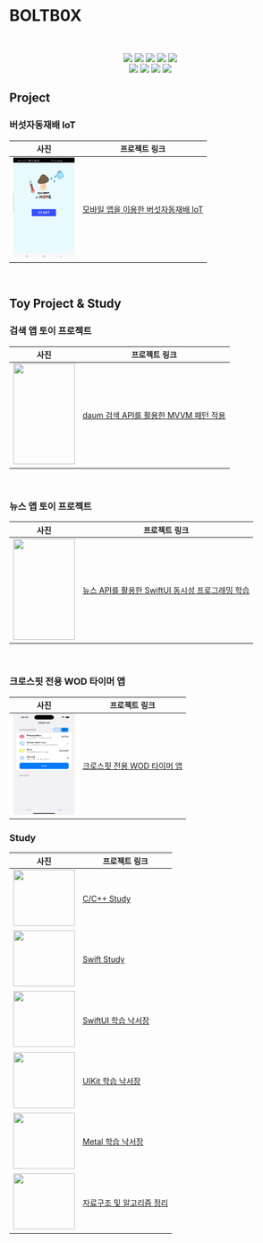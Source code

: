 <!--
### Hi there 👋

iOS

**BOLTB0X/BOLTB0X** is a ✨ _special_ ✨ repository because its `README.md` (this file) appears on your GitHub profile.

Here are some ideas to get you started:

- 🔭 I’m currently working on ...
- 🌱 I’m currently learning ...
- 👯 I’m looking to collaborate on ...
- 🤔 I’m looking for help with ...
- 💬 Ask me about ...
- 📫 How to reach me: ...
- 😄 Pronouns: ...
- ⚡ Fun fact: ...
-->

# BOLTB0X

<br/>
<p align="center">
<a href="https://developer.apple.com/kr/swift/" style="text-decoration: none;">
<img src="https://img.shields.io/badge/Swift-F05138?style=flat&logo=Swift&logoColor=white" />
</a>
<a href="https://learn.microsoft.com/en-us/cpp/c-language/?view=msvc-170" style="text-decoration: none;">
<img src="https://img.shields.io/badge/C-%23A8B9CC?style=flat&logo=C&logoColor=white" />
</a>
<a href="https://learn.microsoft.com/en-us/cpp/preprocessor/c-cpp-preprocessor-reference?view=msvc-170" style="text-decoration: none;">
<img src="https://img.shields.io/badge/C%2B%2B-%2300599C?style=flat&logo=C%2B%2B&logoColor=white" />
</a>
<a href="https://learn.microsoft.com/en-us/dotnet/csharp/" style="text-decoration: none;">
  <img src="https://img.shields.io/badge/C%23-%23239120?style=flat&logo=C%20Sharp&logoColor=white" />
</a>
<a href="https://www.python.org/" style="text-decoration: none;">
  <img src="https://img.shields.io/badge/Python-%233776AB?style=flat&logo=Python&logoColor=white" />
</a>
<br/>
<a href="https://developer.apple.com/kr/xcode/" style="text-decoration: none;">
<img src="https://img.shields.io/badge/Xcode-147EFB?style=flat&logo=Xcode&logoColor=white" />
</a>
<a href="https://visualstudio.microsoft.com/ko/downloads/" style="text-decoration: none;">
<img src="https://img.shields.io/badge/Visual%20Studio-%23B57EDC?style=flat&logo=Visual%20Studio&logoColor=white" />
</a>
<a href="https://www.nxp.com/design/software/development-software/s32-design-studio-ide:S32-DESIGN-STUDIO-IDE" style="text-decoration: none;">
<img src="https://img.shields.io/badge/NXP S32K%20Design%20Studio-007ACC?style=flat&logo=S32K%20Design%20Studio&logoColor=white" />
</a>
<a href="https://www.nxp.com/design/software/development-software/codewarrior-development-tools/downloads:CW_DOWNLOADS" style="text-decoration: none;">
<img src="https://img.shields.io/badge/CodeWarrior-808080?style=flat&logo=CodeWarrior&logoColor=white"/>
</a>
<br/>

<!--
```
임베디드, iOS에 관심이 많습니다! 🔥🔥🔥🔥🔥🔥
```
-->
</p>



## Project

### 버섯자동재배 IoT

| 사진                                                                                                                                                                 | 프로젝트 링크                                              |
| -------------------------------------------------------------------------------------------------------------------------------------------------------------------- | ---------------------------------------------------------- |
| <img src="https://github.com/BOLTB0X/Automatic-Mushroom-cultivation-IOT-project/raw/master/img/%EC%95%B1_%EC%B4%88%EA%B8%B0.png?raw=true" width="110" height="180"/> | [모바일 앱을 이용한 버섯자동재배 IoT](https://github.com/BOLTB0X/Automatic-Mushroom-cultivation-IOT-project) |

<br/>

## Toy Project & Study

### 검색 앱 토이 프로젝트

| 사진                                                                                                                                | 프로젝트 링크                                                                                   |
| ----------------------------------------------------------------------------------------------------------------------------------- | ----------------------------------------------------------------------------------------------- |
| <img src="https://github.com/BOLTB0X/SearchAPI_Toy/raw/main/gif/01/vclip%EA%B2%80%EC%83%89.gif?raw=true" width="110" height="180"/> | [daum 검색 API를 활용한 MVVM 패턴 적용](https://github.com/BOLTB0X/SearchAPI_Toy) |

<br/>

### 뉴스 앱 토이 프로젝트

| 사진                                                                                                                                                 | 프로젝트 링크                                                                                                          |
| ---------------------------------------------------------------------------------------------------------------------------------------------------- | --------------------------------------------------------------------------------------------------------------------- |
| <img src="https://github.com/BOLTB0X/NewsAPIToyProject/raw/main/02gif/%ED%97%A4%EB%93%9C%EB%9D%BC%EC%9D%B82.gif?raw=true" width="110" height="180"/> | [뉴스 API를 활용한 SwiftUI 동시성 프로그래밍 학습](https://github.com/BOLTB0X/NewsAPIToyProject/tree/main/newsAPIToy02) |

<br/>

### 크로스핏 전용 WOD 타이머 앱

| 사진                                                                                                                                                 | 프로젝트 링크                                                                                                          |
| ---------------------------------------------------------------------------------------------------------------------------------------------------- | --------------------------------------------------------------------------------------------------------------------- |
| <img src="https://github.com/BOLTB0X/WOD-Timer-app/raw/main/history/%EB%94%94%ED%85%8C%EC%9D%BC%EC%8A%A4%ED%86%B1%EC%9B%8C%EC%B9%98.gif?raw=true" width="110" height="180"/> | [크로스핏 전용 WOD 타이머 앱](https://github.com/BOLTB0X/WOD-Timer-app) |

### Study

| 사진                                                                                                                                                                                                                                              | 프로젝트 링크                                                                                                                                       |
| ------------------------------------------------------------------------------------------------------------------------------------------------------------------------------------------------------------------------------------------------- | -------------------------------------------------------------------------------------------------------------------------------------------------- |
| <img src="https://www.pngitem.com/pimgs/m/355-3559358_c-and-c-logo-hd-png-download.png" width="110" height="100"/>  | [C/C++ Study](https://github.com/BOLTB0X/c-cpp-study) |
| <img src="https://developer.apple.com/assets/elements/icons/swift-playgrounds/swift-playgrounds-96x96_2x.png" width="110" height="100"/>  | [Swift Study](https://github.com/BOLTB0X/Swift_Study) |
| <img src="https://developer.apple.com/assets/elements/icons/swiftui/swiftui-96x96_2x.png" width="110" height="100"/>  | [SwiftUI 학습 낙서장](https://github.com/BOLTB0X/SwiftUI) |
| <img src="https://developer.apple.com/assets/elements/icons/swift/swift-96x96_2x.png" width="110" height="100"/>  | [UIKit 학습 낙서장](https://github.com/BOLTB0X/UIkit) |
| <img src="https://developer.apple.com/assets/elements/icons/metal/metal-96x96_2x.png" width="110" height="100"/>  | [Metal 학습 낙서장]([https://github.com/BOLTB0X/UIkit](https://github.com/BOLTB0X/Metal-API)) |
| <img src="https://t4.daumcdn.net/thumb/R720x0/?fname=http://t1.daumcdn.net/brunch/service/user/21n9/image/8WGiZyIhJcka7nkc3Mou-LK1Ud0.gif" width="110" height="100"/>  | [자료구조 및 알고리즘 정리](https://github.com/BOLTB0X/DataStructure-Algorithm) |

